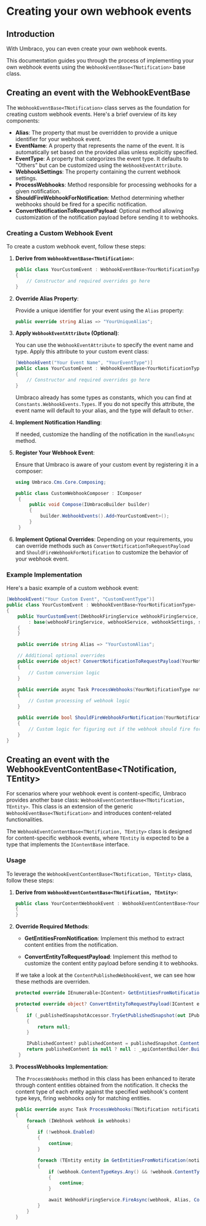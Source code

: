﻿---
description: Creating your own webhook events
---

# Creating your own webhook events

## Introduction

With Umbraco, you can even create your own webhook events.

This documentation guides you through the process of implementing your own webhook events using the `WebhookEventBase<TNotification>` base class.

## Creating an event with the WebhookEventBase

The `WebhookEventBase<TNotification>` class serves as the foundation for creating custom webhook events. Here's a brief overview of its key components:

- **Alias**: The property that must be overridden to provide a unique identifier for your webhook event.
- **EventName**: A property that represents the name of the event. It is automatically set based on the provided alias unless explicitly specified.
- **EventType**: A property that categorizes the event type. It defaults to "Others" but can be customized using the `WebhookEventAttribute`.
- **WebhookSettings**: The property containing the current webhook settings.
- **ProcessWebhooks**: Method responsible for processing webhooks for a given notification.
- **ShouldFireWebhookForNotification**: Method determining whether webhooks should be fired for a specific notification.
- **ConvertNotificationToRequestPayload**: Optional method allowing customization of the notification payload before sending it to webhooks.

### Creating a Custom Webhook Event

To create a custom webhook event, follow these steps:

1. **Derive from `WebhookEventBase<TNotification>`**:

    ```csharp
    public class YourCustomEvent : WebhookEventBase<YourNotificationType>
    {
        // Constructor and required overrides go here
    }
    ```

2. **Override Alias Property**:

   Provide a unique identifier for your event using the `Alias` property:

    ```csharp
    public override string Alias => "YourUniqueAlias";
    ```

3. **Apply `WebhookEventAttribute` (Optional)**:

   You can use the `WebhookEventAttribute` to specify the event name and type. Apply this attribute to your custom event class:

    ```csharp
    [WebhookEvent("Your Event Name", "YourEventType")]
    public class YourCustomEvent : WebhookEventBase<YourNotificationType>
    {
        // Constructor and required overrides go here
    }
    ```

    Umbraco already has some types as constants, which you can find at `Constants.WebhookEvents.Types`.
    If you do not specify this attribute, the event name will default to your alias, and the type will default to `Other`.

4. **Implement Notification Handling**:

   If needed, customize the handling of the notification in the `HandleAsync` method.

5. **Register Your Webhook Event**:

   Ensure that Umbraco is aware of your custom event by registering it in a composer:
   ```csharp
   using Umbraco.Cms.Core.Composing;

   public class CustomWebhookComposer : IComposer
    {
        public void Compose(IUmbracoBuilder builder)
        {
            builder.WebhookEvents().Add<YourCustomEvent>();
        }
    }
   ```

6. **Implement Optional Overrides**:
   Depending on your requirements, you can override methods such as `ConvertNotificationToRequestPayload` and `ShouldFireWebhookForNotification` to customize the behavior of your webhook event.


### Example Implementation

Here's a basic example of a custom webhook event:

```csharp
[WebhookEvent("Your Custom Event", "CustomEventType")]
public class YourCustomEvent : WebhookEventBase<YourNotificationType>
{
    public YourCustomEvent(IWebhookFiringService webhookFiringService, IWebhookService webhookService, IOptionsMonitor<WebhookSettings> webhookSettings, IServerRoleAccessor serverRoleAccessor)
        : base(webhookFiringService, webhookService, webhookSettings, serverRoleAccessor)
    {
    }

    public override string Alias => "YourCustomAlias";

    // Additional optional overrides
    public override object? ConvertNotificationToRequestPayload(YourNotificationType notification)
    {
        // Custom conversion logic
    }

    public override async Task ProcessWebhooks(YourNotificationType notification, IEnumerable<IWebhook> webhooks, CancellationToken cancellationToken)
    {
        // Custom processing of webhook logic
    }

    public override bool ShouldFireWebhookForNotification(YourNotificationType notificationObject)
    {
        // Custom logic for figuring out if the webhook should fire for a given notification.
    }
}
```

##  Creating an event with the WebhookEventContentBase<TNotification, TEntity>

For scenarios where your webhook event is content-specific, Umbraco provides another base class: `WebhookEventContentBase<TNotification, TEntity>`. This class is an extension of the generic `WebhookEventBase<TNotification>` and introduces content-related functionalities.

The `WebhookEventContentBase<TNotification, TEntity>` class is designed for content-specific webhook events, where `TEntity` is expected to be a type that implements the `IContentBase` interface.

### Usage

To leverage the `WebhookEventContentBase<TNotification, TEntity>` class, follow these steps:

1. **Derive from `WebhookEventContentBase<TNotification, TEntity>`**:

    ```csharp
    public class YourContentWebhookEvent : WebhookEventContentBase<YourNotificationType, YourContentBaseType>
    {
    }
    ```

2. **Override Required Methods**:

    - **GetEntitiesFromNotification**: Implement this method to extract content entities from the notification.

    - **ConvertEntityToRequestPayload**: Implement this method to customize the content entity payload before sending it to webhooks.

   If we take a look at the `ContentPublishedWebhookEvent`, we can see how these methods are overriden.

   ```csharp
   protected override IEnumerable<IContent> GetEntitiesFromNotification(ContentPublishedNotification notification) => notification.PublishedEntities;

   protected override object? ConvertEntityToRequestPayload(IContent entity)
   {
       if (_publishedSnapshotAccessor.TryGetPublishedSnapshot(out IPublishedSnapshot? publishedSnapshot) is false || publishedSnapshot!.Content is null)
       {
           return null;
       }

       IPublishedContent? publishedContent = publishedSnapshot.Content.GetById(entity.Key);
       return publishedContent is null ? null : _apiContentBuilder.Build(publishedContent);
    }
   ```

3. **ProcessWebhooks Implementation**:

   The `ProcessWebhooks` method in this class has been enhanced to iterate through content entities obtained from the notification. It checks the content type of each entity against the specified webhook's content type keys, firing webhooks only for matching entities.

    ```csharp
    public override async Task ProcessWebhooks(TNotification notification, IEnumerable<IWebhook> webhooks, CancellationToken cancellationToken)
    {
        foreach (IWebhook webhook in webhooks)
        {
            if (!webhook.Enabled)
            {
                continue;
            }

            foreach (TEntity entity in GetEntitiesFromNotification(notification))
            {
                if (webhook.ContentTypeKeys.Any() && !webhook.ContentTypeKeys.Contains(entity.ContentType.Key))
                {
                    continue;
                }

                await WebhookFiringService.FireAsync(webhook, Alias, ConvertEntityToRequestPayload(entity), cancellationToken);
            }
        }
    }
    ```



